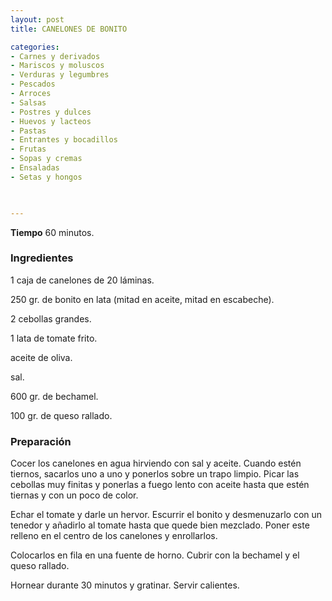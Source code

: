 ```yaml
---
layout: post
title: CANELONES DE BONITO

categories:
- Carnes y derivados
- Mariscos y moluscos
- Verduras y legumbres
- Pescados
- Arroces
- Salsas
- Postres y dulces
- Huevos y lacteos
- Pastas
- Entrantes y bocadillos
- Frutas
- Sopas y cremas
- Ensaladas
- Setas y hongos
 


---
```


<b>Tiempo</b> 60 minutos.

<h3>Ingredientes</h3>

1 caja de canelones de 20 láminas.

250 gr. de bonito en lata (mitad en aceite, mitad en escabeche).

2 cebollas grandes.

1 lata de tomate frito.

aceite de oliva.

sal.

600 gr. de bechamel.

100 gr. de queso rallado.

<h3>Preparación</h3>

Cocer los canelones en agua hirviendo con sal y aceite. Cuando estén tiernos, sacarlos uno a uno y ponerlos sobre un trapo limpio. Picar las cebollas muy finitas y ponerlas a fuego lento con aceite hasta que estén tiernas y con un poco de color.

Echar el tomate y darle un hervor. Escurrir el bonito y desmenuzarlo con un tenedor y añadirlo al tomate hasta que quede bien mezclado. Poner este relleno en el centro de los canelones y enrollarlos.

Colocarlos en fila en una fuente de horno. Cubrir con la bechamel y el queso rallado.

Hornear durante 30 minutos y gratinar. Servir calientes.

